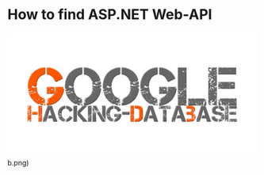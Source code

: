 # How to find ASP.NET Web-API
![image](https://github.com/ozergoker/How-to-find-ASP.NET-Web-API/blob/main/ghdb.png)b.png)
